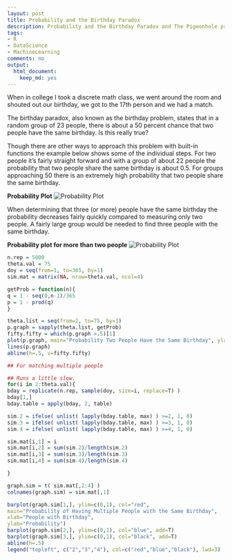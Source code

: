 ```yaml
---
layout: post
title: Probability and the Birthday Paradox
description: Probability and the Birthday Paradox and The Pigeonhole principle
tags:
- R
- DataScience
- MachineLearning
comments: no
output:
  html_document:
    keep_md: yes
---
```

When in college I took a discrete math class, we went around the room and shouted out our birthday, we got to the 17th person and we had a match. 

The birthday paradox, also known as the birthday problem, states that in a random group of 23 people, there is about a 50 percent chance that two people have the same birthday. Is this really true?

Though there are other ways to approach this problem with built-in functions the example below shows some of the individual steps. For two people it’s fairly straight forward and with a group of about 22 people the probability that two people share the same birthday is about 0.5.
For groups approaching 50 there is an extremely high probability that two people share the same birthday.

 **Probability Plot**
![Probability Plot](https://saltfog.github.io/assets/images/Prob2Birthday.png)

When determining that three (or more) people have the same birthday the probability decreases fairly quickly compared to measuring only two people. A fairly large group would be needed to find three people with the same birthday.

**Probability plot for more than two people**
![Probability Plot](https://saltfog.github.io/assets/images/Birthday-Plot.png)

```r
n.rep = 5000
theta.val = 75
doy = seq(from=1, to=365, by=1)
sim.mat = matrix(NA, nrow=theta.val, ncol=4)

getProb = function(n){
q = 1 - seq(0,n-1)/365
p = 1 - prod(q)
}

theta.list = seq(from=2, to=75, by=1)
p.graph = sapply(theta.list, getProb)
fifty.fifty = which(p.graph >.5)[1]
plot(p.graph, main="Probability Two People Have the Same Birthday", ylab='Probability', xlab="Number of People in Group")
lines(p.graph)
abline(h=.5, v=fifty.fifty)

## For matching multiple people

## Runs a little slow.
for(i in 2:theta.val){
bday = replicate(n.rep, sample(doy, size=i, replace=T) )
bday[1,]
bday.table = apply(bday, 2, table)

sim.2 = ifelse( unlist( lapply(bday.table, max) ) >=2, 1, 0)
sim.3 = ifelse( unlist( lapply(bday.table, max) ) >=3, 1, 0)
sim.4 = ifelse( unlist( lapply(bday.table, max) ) >=4, 1, 0)

sim.mat[i,1] = i
sim.mat[i,2] = sum(sim.2)/length(sim.2)
sim.mat[i,3] = sum(sim.3)/length(sim.3)
sim.mat[i,4] = sum(sim.4)/length(sim.4)

}

graph.sim = t( sim.mat[,2:4] )
colnames(graph.sim) = sim.mat[,1]

barplot(graph.sim[1,], ylim=c(0,1), col="red",
main="Probability of Having Multiple People with the Same Birthday",
xlab="People with Birthday",
ylab="Probability")
barplot(graph.sim[2,], ylim=c(0,1), col="blue", add=T)
barplot(graph.sim[3,], ylim=c(0,1), col="black", add=T)
abline(h=.5)
legend("topleft", c("2","3","4"), col=c("red","blue","black"), lwd=3)


```